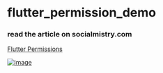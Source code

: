 # flutter_permission_demo

### read the article on socialmistry.com
[Flutter Permissions](https://socialmistry.com/requesting-permissions-thoughtfully-in-flutter-android/)

[![image](https://github.com/user-attachments/assets/1d4b58d9-d736-4132-88c6-70c5d5f90bb9)](https://youtube.com/shorts/JM1JCRGkPKE?feature=share)
